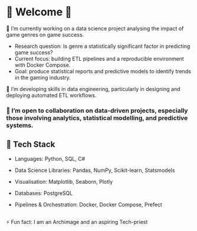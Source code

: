 # 👋 Welcome 👋

🔭 I’m currently working on a data science project analysing the impact of game genres on game success.
- Research question: Is genre a statistically significant factor in predicting game success?
- Current focus: building ETL pipelines and a reproducible environment with Docker Compose.
- Goal: produce statistical reports and predictive models to identify trends in the gaming industry.

🌱 I’m developing skills in data engineering, particularly in designing and deploying automated ETL workflows.

### 🤝 I’m open to collaboration on data-driven projects, especially those involving analytics, statistical modelling, and predictive systems.


## 🔧 Tech Stack

- Languages: Python, SQL, C#

- Data Science Libraries: Pandas, NumPy, Scikit-learn, Statsmodels

- Visualisation: Matplotlib, Seaborn, Plotly

- Databases: PostgreSQL

- Pipelines & Orchestration: Docker, Docker Compose, Prefect

##

⚡ Fun fact: I am an Archimage and an aspiring Tech-priest
<!--
**A-thanasios/A-thanasios** is a ✨ _special_ ✨ repository because its `README.md` (this file) appears on your GitHub profile.

Here are some ideas to get you started:

- 🔭 I’m currently working on ...
- 🌱 I’m currently learning ...
- 👯 I’m looking to collaborate on ...
- 🤔 I’m looking for help with ...
- 💬 Ask me about ...
- 📫 How to reach me: ...
- 😄 Pronouns: ...
- ⚡ Fun fact: ...
-->
